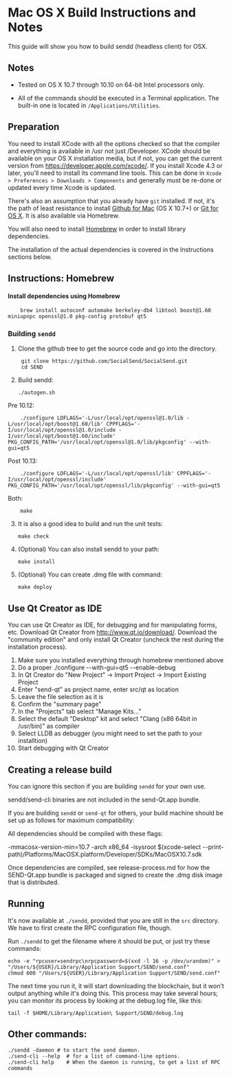 Mac OS X Build Instructions and Notes
====================================
This guide will show you how to build sendd (headless client) for OSX.

Notes
-----

* Tested on OS X 10.7 through 10.10 on 64-bit Intel processors only.

* All of the commands should be executed in a Terminal application. The
built-in one is located in `/Applications/Utilities`.

Preparation
-----------

You need to install XCode with all the options checked so that the compiler
and everything is available in /usr not just /Developer. XCode should be
available on your OS X installation media, but if not, you can get the
current version from https://developer.apple.com/xcode/. If you install
Xcode 4.3 or later, you'll need to install its command line tools. This can
be done in `Xcode > Preferences > Downloads > Components` and generally must
be re-done or updated every time Xcode is updated.

There's also an assumption that you already have `git` installed. If
not, it's the path of least resistance to install [Github for Mac](https://mac.github.com/)
(OS X 10.7+) or
[Git for OS X](https://code.google.com/p/git-osx-installer/). It is also
available via Homebrew.

You will also need to install [Homebrew](http://brew.sh) in order to install library
dependencies.

The installation of the actual dependencies is covered in the Instructions
sections below.

Instructions: Homebrew
----------------------

#### Install dependencies using Homebrew

        brew install autoconf automake berkeley-db4 libtool boost@1.60 miniupnpc openssl@1.0 pkg-config protobuf qt5

### Building `sendd`

1. Clone the github tree to get the source code and go into the directory.

        git clone https://github.com/SocialSend/SocialSend.git
        cd SEND

2.  Build sendd:

        ./autogen.sh
Pre 10.12:

        ./configure LDFLAGS='-L/usr/local/opt/openssl@1.0/lib -L/usr/local/opt/boost@1.60/lib' CPPFLAGS='-I/usr/local/opt/openssl@1.0/include -I/usr/local/opt/boost@1.60/include' PKG_CONFIG_PATH='/usr/local/opt/openssl@1.0/lib/pkgconfig' --with-gui=qt5
Post 10.13:

        ./configure LDFLAGS='-L/usr/local/opt/openssl/lib' CPPFLAGS='-I/usr/local/opt/openssl/include' PKG_CONFIG_PATH='/usr/local/opt/openssl/lib/pkgconfig' --with-gui=qt5
 
 Both:
 
        make

3.  It is also a good idea to build and run the unit tests:

        make check

4.  (Optional) You can also install sendd to your path:

        make install

5.  (Optional) You can create .dmg file with command:

        make deploy

Use Qt Creator as IDE
------------------------
You can use Qt Creator as IDE, for debugging and for manipulating forms, etc.
Download Qt Creator from http://www.qt.io/download/. Download the "community edition" and only install Qt Creator (uncheck the rest during the installation process).

1. Make sure you installed everything through homebrew mentioned above
2. Do a proper ./configure --with-gui=qt5 --enable-debug
3. In Qt Creator do "New Project" -> Import Project -> Import Existing Project
4. Enter "send-qt" as project name, enter src/qt as location
5. Leave the file selection as it is
6. Confirm the "summary page"
7. In the "Projects" tab select "Manage Kits..."
8. Select the default "Desktop" kit and select "Clang (x86 64bit in /usr/bin)" as compiler
9. Select LLDB as debugger (you might need to set the path to your installtion)
10. Start debugging with Qt Creator

Creating a release build
------------------------
You can ignore this section if you are building `sendd` for your own use.

sendd/send-cli binaries are not included in the send-Qt.app bundle.

If you are building `sendd` or `send-qt` for others, your build machine should be set up
as follows for maximum compatibility:

All dependencies should be compiled with these flags:

 -mmacosx-version-min=10.7
 -arch x86_64
 -isysroot $(xcode-select --print-path)/Platforms/MacOSX.platform/Developer/SDKs/MacOSX10.7.sdk

Once dependencies are compiled, see release-process.md for how the SEND-Qt.app
bundle is packaged and signed to create the .dmg disk image that is distributed.

Running
-------

It's now available at `./sendd`, provided that you are still in the `src`
directory. We have to first create the RPC configuration file, though.

Run `./sendd` to get the filename where it should be put, or just try these
commands:

    echo -e "rpcuser=sendrpc\nrpcpassword=$(xxd -l 16 -p /dev/urandom)" > "/Users/${USER}/Library/Application Support/SEND/send.conf"
    chmod 600 "/Users/${USER}/Library/Application Support/SEND/send.conf"

The next time you run it, it will start downloading the blockchain, but it won't
output anything while it's doing this. This process may take several hours;
you can monitor its process by looking at the debug.log file, like this:

    tail -f $HOME/Library/Application\ Support/SEND/debug.log

Other commands:
-------

    ./sendd -daemon # to start the send daemon.
    ./send-cli --help  # for a list of command-line options.
    ./send-cli help    # When the daemon is running, to get a list of RPC commands
